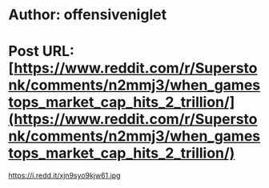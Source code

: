 # Author: offensiveniglet
# Post URL: [https://www.reddit.com/r/Superstonk/comments/n2mmj3/when_gamestops_market_cap_hits_2_trillion/](https://www.reddit.com/r/Superstonk/comments/n2mmj3/when_gamestops_market_cap_hits_2_trillion/)


https://i.redd.it/xjn9syo9kjw61.jpg